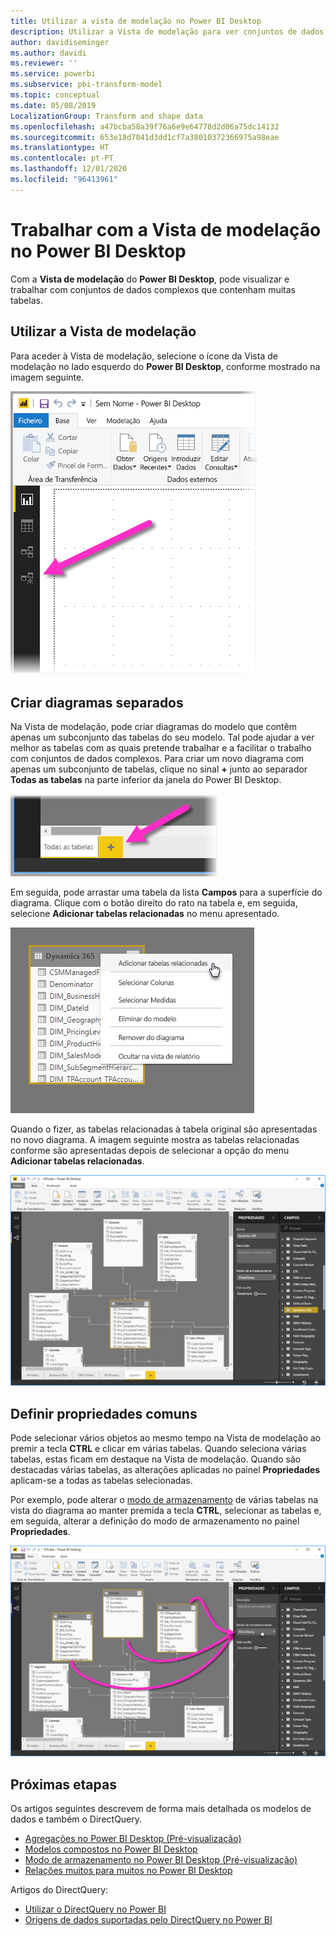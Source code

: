 ```yaml
---
title: Utilizar a vista de modelação no Power BI Desktop
description: Utilizar a Vista de modelação para ver conjuntos de dados complexos num formato visual no Power BI Desktop
author: davidiseminger
ms.author: davidi
ms.reviewer: ''
ms.service: powerbi
ms.subservice: pbi-transform-model
ms.topic: conceptual
ms.date: 05/08/2019
LocalizationGroup: Transform and shape data
ms.openlocfilehash: a47bcba58a39f76a6e9e64778d2d06a75dc14132
ms.sourcegitcommit: 653e18d7041d3dd1cf7a38010372366975a98eae
ms.translationtype: HT
ms.contentlocale: pt-PT
ms.lasthandoff: 12/01/2020
ms.locfileid: "96413961"
---
```

# <a name="work-with-modeling-view-in-power-bi-desktop"></a>Trabalhar com a Vista de modelação no Power BI Desktop

Com a **Vista de modelação** do **Power BI Desktop**, pode visualizar e trabalhar com conjuntos de dados complexos que contenham muitas tabelas.


## <a name="using-modeling-view"></a>Utilizar a Vista de modelação

Para aceder à Vista de modelação, selecione o ícone da Vista de modelação no lado esquerdo do **Power BI Desktop**, conforme mostrado na imagem seguinte.

![Ícone da Vista de modelação no Power BI Desktop](media/desktop-modeling-view/modeling-view_02.png)

## <a name="creating-separate-diagrams"></a>Criar diagramas separados

Na Vista de modelação, pode criar diagramas do modelo que contêm apenas um subconjunto das tabelas do seu modelo. Tal pode ajudar a ver melhor as tabelas com as quais pretende trabalhar e a facilitar o trabalho com conjuntos de dados complexos. Para criar um novo diagrama com apenas um subconjunto de tabelas, clique no sinal **+** junto ao separador **Todas as tabelas** na parte inferior da janela do Power BI Desktop.

![Criar um novo diagrama ao clicar no sinal + na secção de separadores](media/desktop-modeling-view/modeling-view_03.png)

Em seguida, pode arrastar uma tabela da lista **Campos** para a superfície do diagrama. Clique com o botão direito do rato na tabela e, em seguida, selecione **Adicionar tabelas relacionadas** no menu apresentado.

![Clicar com o botão direito do rato numa tabela e selecionar Adicionar tabelas relacionadas](media/desktop-modeling-view/modeling-view_04.png)

Quando o fizer, as tabelas relacionadas à tabela original são apresentadas no novo diagrama. A imagem seguinte mostra as tabelas relacionadas conforme são apresentadas depois de selecionar a opção do menu **Adicionar tabelas relacionadas**.

![Apresentar tabelas relacionadas](media/desktop-modeling-view/modeling-view_05.png)

## <a name="setting-common-properties"></a>Definir propriedades comuns

Pode selecionar vários objetos ao mesmo tempo na Vista de modelação ao premir a tecla **CTRL** e clicar em várias tabelas. Quando seleciona várias tabelas, estas ficam em destaque na Vista de modelação. Quando são destacadas várias tabelas, as alterações aplicadas no painel **Propriedades** aplicam-se a todas as tabelas selecionadas.

Por exemplo, pode alterar o [modo de armazenamento](desktop-storage-mode.md) de várias tabelas na vista do diagrama ao manter premida a tecla **CTRL**, selecionar as tabelas e, em seguida, alterar a definição do modo de armazenamento no painel **Propriedades**.

![Selecionar várias tabelas ao manter premida a tecla CTRL e, em seguida, definir propriedades comuns em todas as tabelas selecionadas](media/desktop-modeling-view/modeling-view_06.png)


## <a name="next-steps"></a>Próximas etapas

Os artigos seguintes descrevem de forma mais detalhada os modelos de dados e também o DirectQuery.

* [Agregações no Power BI Desktop (Pré-visualização)](desktop-aggregations.md)
* [Modelos compostos no Power BI Desktop](desktop-composite-models.md)
* [Modo de armazenamento no Power BI Desktop (Pré-visualização)](desktop-storage-mode.md)
* [Relações muitos para muitos no Power BI Desktop](desktop-many-to-many-relationships.md)


Artigos do DirectQuery:

* [Utilizar o DirectQuery no Power BI](../connect-data/desktop-directquery-about.md)
* [Origens de dados suportadas pelo DirectQuery no Power BI](../connect-data/power-bi-data-sources.md)

